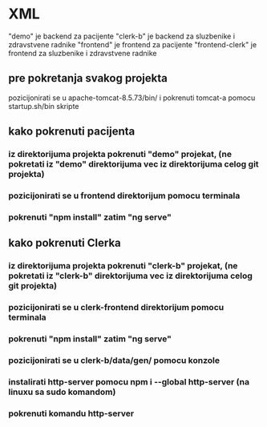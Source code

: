 # XML
"demo" je backend za pacijente
"clerk-b" je backend za sluzbenike i zdravstvene radnike
"frontend" je frontend za pacijente
"frontend-clerk" je frontend za sluzbenike i zdravstvene radnike

## pre pokretanja svakog projekta
pozicijonirati se u apache-tomcat-8.5.73/bin/ i pokrenuti tomcat-a pomocu startup.sh/bin skripte

## kako pokrenuti pacijenta
### iz direktorijuma projekta pokrenuti "demo" projekat, (ne pokretati iz "demo" direktorijuma vec iz direktorijuma celog git projekta)
### pozicijonirati se u frontend direktorijum pomocu terminala
### pokrenuti "npm install" zatim "ng serve"

## kako pokrenuti Clerka
### iz direktorijuma projekta pokrenuti "clerk-b" projekat, (ne pokretati iz "clerk-b" direktorijuma vec iz direktorijuma celog git projekta)
### pozicijonirati se u clerk-frontend direktorijum pomocu terminala
### pokrenuti "npm install" zatim "ng serve"
### pozicijonirati se u clerk-b/data/gen/ pomocu konzole
### instalirati http-server pomocu npm i --global http-server (na linuxu sa sudo komandom)
### pokrenuti komandu http-server
